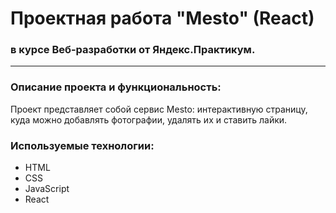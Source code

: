 # Проектная работа  "Mesto" (React)
### в курсе Веб-разработки от Яндекс.Практикум.
***
### Описание проекта и функциональность:
Проект представляет собой сервис Mesto: интерактивную страницу, куда можно добавлять фотографии, удалять их и ставить лайки.
### Используемые технологии:
* HTML
* CSS
* JavaScript
* React
